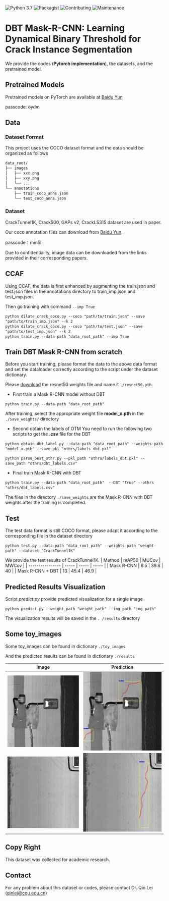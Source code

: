 ![Python 3.7](https://img.shields.io/badge/python-3.7.0-green.svg)
![Packagist](https://img.shields.io/badge/Pytorch-1.12.1-red.svg)
![Contributing](https://img.shields.io/badge/contributions-welcome-brightgreen.svg?style=flat)
![Maintenance](https://img.shields.io/badge/Maintained%3F-yes-blue.svg)
# DBT Mask-R-CNN: Learning Dynamical Binary Threshold for Crack Instance Segmentation

We provide the codes (**Pytorch implementation**), the datasets, and the pretrained model.

## Pretrained Models

Pretrained models on PyTorch are available at
[Baidu Yun](https://pan.baidu.com/s/1ZxzhWEvcXf03aHVAqpw5Xg?pwd=oydm)

passcode: oydm
## Data
### Dataset Format

This project uses the COCO dataset format and the data should be organized as follows

```
data_root/
├── images
│   ├── xxx.png
│   ├── xxy.png
│   └── ...
└── annotations
	├── train_coco_anns.json
	└── test_coco_anns.json

```

### Dataset

CrackTunnel1K, Crack500, GAPs v2, CrackLS315 dataset are used in paper.

Our coco annotation files can download from 
[Baidu Yun](https://pan.baidu.com/s/1TqDhRMw20VQeeMi-vHgxaA?pwd=mm5i).

passcode：mm5i

Due to confidentiality, image data can be downloaded from the links provided in their corresponding papers.

## CCAF
Using CCAF, the data is first enhanced by augmenting the train.json and test.json files in the annotations directory to train_imp.json and test_imp.json.

Then go training with command `--imp True`

```
python dilate_crack_coco.py --coco "path/to/train.json" --save "path/to/train_imp.json" --k 2
python dilate_crack_coco.py --coco "path/to/test.json" --save "path/to/test_imp.json" --k 2
python train.py --data-path "data_root_path" --imp True
```
## Train DBT Mask R-CNN from scratch
Before you start training, please format the data to the above data format and set the dataloader correctly according to the script under the dataset dictionary.

Please [download](https://download.pytorch.org/models/resnet50-0676ba61.pth) the resnet50 weights file and name it `./resnet50.pth`.

- First train a Mask R-CNN model without DBT

```
python train.py --data-path "data_root_path" 
```
After training, select the appropriate weight file **model_x.pth** in the `./save_weights/` directory

- Second obtain the labels of OTM
You need to run the following two scripts to get the **.csv** file for the DBT
```
python obtain_dbt_label.py --data-path "data_root_path" --weights-path "model_x.pth" --save_pkl "othrs/labels_dbt.pkl"
```

```
python parse_best_othr.py --pkl_path "othrs/labels_dbt.pkl" --save_path "othrs/dbt_labels.csv"
```
- Final train Mask R-CNN with DBT

```
python train.py --data-path "data_root_path"  --DBT "True" --othrs "othrs/dbt_labels.csv"
```
The files in the directory `./save_weights` are the Mask R-CNN with DBT weights after the training is completed.

## Test

The test data format is still COCO format, please adapt it according to the corresponding file in the dataset directory

```
python test.py --data-path "data_root_path" --weights-path "weight-path" --dataset "CrackTunnel1K" 
```
We provide the test results of CrackTunnel1K.
| Method           | mAP50 | MUCov | MWCov |
| ---------------- | ----- | ----- | ----- |
| Mask R-CNN       | 6.5   | 39.6  | 40    |
| Mask R-CNN + DBT | 13    | 45.4  | 46.9  |


## Predicted Results Visualization

Script *predict.py* provide  predicted visualization for a single image 

```
python predict.py --weight_path "weight_path" --img_path "img_path" 
```
The visualization results will be saved in the `. /results` directory

## Some toy_images

Some toy_images can be found in dictionary `./toy_images`

And the predicted results can be found in dictionary `./results`

| Image | Prediction |
| ----- | ---------- |
|  ![10032_o](toy_images/10032.jpg)     |   ![10032_p](results/10032.jpg)         |
|  ![10004_o](toy_images/10004.jpg)     |   ![10004_p](results/10004.jpg)         |

## Copy Right

This dataset was collected for academic research.

## Contact

For any problem about this dataset or codes, please contact Dr. Qin Lei (qinlei@cqu.edu.cn)


